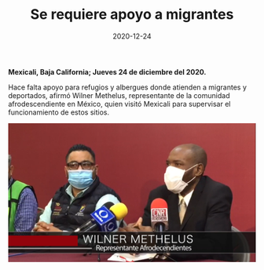 ﻿---
layout: blog
title:  "Se requiere apoyo a migrantes"
date:   2020-12-24
categories: mexicali
permalink: /:categories/:title:output_ext
image: /img/cnr/2020-12-24-se-requiere-apoyo-a-migrantes.png
alt: "Se requiere apoyo a migrantes"
autor: 
---


**Mexicali, Baja California; Jueves 24 de diciembre del 2020.**


Hace falta apoyo para refugios y albergues donde atienden a migrantes y deportados, afirmó Wilner Methelus, representante de la comunidad afrodescendiente en México, quien visitó Mexicali para supervisar el funcionamiento de estos sitios.

<div id="carouselExampleSlidesOnly" class="carousel slide" data-ride="carousel">
  <div class="carousel-inner">
    <div class="carousel-item active">
       <img class="d-block w-100" src="/img/cnr/2020-12-24-se-requiere-apoyo-a-migrantes.png" loading="lazy"  alt="Se requiere apoyo a migrantes">
    </div>
  </div>
</div>
